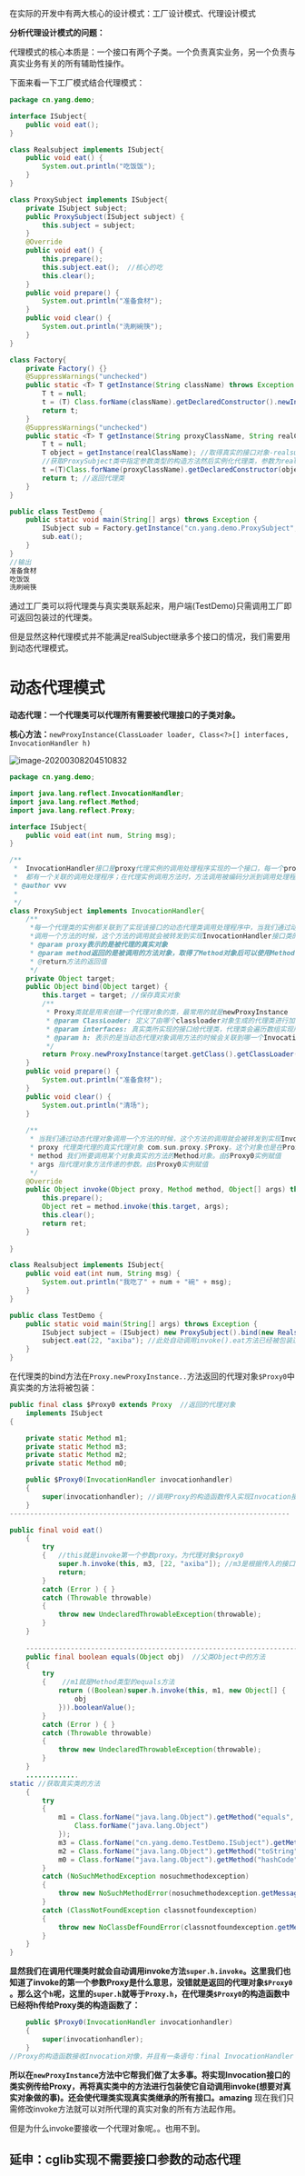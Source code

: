 在实际的开发中有两大核心的设计模式：工厂设计模式、代理设计模式

**分析代理设计模式的问题：**

代理模式的核心本质是：一个接口有两个子类。一个负责真实业务，另一个负责与真实业务有关的所有辅助性操作。

下面来看一下工厂模式结合代理模式：

```java
package cn.yang.demo;

interface ISubject{
	public void eat();
}

class Realsubject implements ISubject{
	public void eat() {
		System.out.println("吃饭饭");
	}
}

class ProxySubject implements ISubject{
	private ISubject subject;
	public ProxySubject(ISubject subject) {
		this.subject = subject;
	}
	@Override
	public void eat() {
		this.prepare();
		this.subject.eat();  //核心的吃
		this.clear();
	}
	public void prepare() {
		System.out.println("准备食材");
	}
	public void clear() {
		System.out.println("洗刷碗筷");
	}
}

class Factory{
	private Factory() {}
	@SuppressWarnings("unchecked")
	public static <T> T getInstance(String className) throws Exception {
		T t = null;
		t = (T) Class.forName(className).getDeclaredConstructor().newInstance();
		return t;
	}
	@SuppressWarnings("unchecked")
	public static <T> T getInstance(String proxyClassName, String realClassName) throws Exception {
		T t = null;
		T object = getInstance(realClassName); //取得真实的接口对象-realsubject
		//获取ProxySubject类中指定参数类型的构造方法然后实例化代理类，参数为realSubject
        t =(T)Class.forName(proxyClassName).getDeclaredConstructor(object.getClass().getInterfaces()[0]).newInstance(object);
		return t; //返回代理类
	}
}

public class TestDemo {
	public static void main(String[] args) throws Exception {
		ISubject sub = Factory.getInstance("cn.yang.demo.ProxySubject","cn.yang.demo.Realsubject");
		sub.eat();
	}
}
//输出
准备食材
吃饭饭
洗刷碗筷
```

通过工厂类可以将代理类与真实类联系起来，用户端(TestDemo)只需调用工厂即可返回包装过的代理类。

但是显然这种代理模式并不能满足realSubject继承多个接口的情况，我们需要用到动态代理模式。

# 动态代理模式

**动态代理：一个代理类可以代理所有需要被代理接口的子类对象。**

**核心方法：**`newProxyInstance(ClassLoader loader, Class<?>[] interfaces, InvocationHandler h)`

![image-20200308204510832](图片/image-20200308204510832.png)

```java
package cn.yang.demo;

import java.lang.reflect.InvocationHandler;
import java.lang.reflect.Method;
import java.lang.reflect.Proxy;

interface ISubject{
	public void eat(int num, String msg);
}

/**
 *  InvocationHandler接口是proxy代理实例的调用处理程序实现的一个接口，每一个proxy代理实例
 *  都有一个关联的调用处理程序；在代理实例调用方法时，方法调用被编码分派到调用处理程序的invoke方法
 * @author vvv
 *
 */
class ProxySubject implements InvocationHandler{
	/**
	 *每一个代理类的实例都关联到了实现该接口的动态代理类调用处理程序中，当我们通过动态代理对象
	 *调用一个方法的时候，这个方法的调用就会被转发到实现InvocationHandler接口类的Invoke方法来调用
	 * @param proxy表示的是被代理的真实对象
	 * @param method返回的是被调用的方法对象，取得了Method对象后可以使用Method.invoke()
	 * @return方法的返回值
	 */
	private Object target;
	public Object bind(Object target) {
		this.target = target; //保存真实对象
		/**
		 * Proxy类就是用来创建一个代理对象的类，最常用的就是newProxyInstance
		 * @param ClassLoader: 定义了由哪个classloader对象生成的代理类进行加载
		 * @param interfaces: 真实类所实现的接口给代理类，代理类会遍历数组实现所有接口
		 * @param h: 表示的是当动态代理对象调用方法的时候会关联到哪一个InvocationHandler对象上，并最终由其调用
		 */
		return Proxy.newProxyInstance(target.getClass().getClassLoader(), target.getClass().getInterfaces(), this);
	}
	public void prepare() {
		System.out.println("准备食材");
	}
	public void clear() {
		System.out.println("清场");
	}
	
	/**
	 * 当我们通过动态代理对象调用一个方法的时候，这个方法的调用就会被转发到实现InvocationHandler接口类的invoke方法中来调用。
	 * proxy 代理类代理的真实代理对象 com.sun.proxy.$Proxy。这个对象也是在Proxy.newProxyInstance(target.getClass().getClassLoader()这个语句中返回的。
	 * method 我们所要调用某个对象真实的方法的Method对象。由$Proxy0实例赋值
	 * args 指代理对象方法传递的参数。由$Proxy0实例赋值
	 */
	@Override
	public Object invoke(Object proxy, Method method, Object[] args) throws Throwable {
		this.prepare();
		Object ret = method.invoke(this.target, args);
		this.clear();
		return ret;
	}
	
}

class Realsubject implements ISubject{
	public void eat(int num, String msg) {
		System.out.println("我吃了" + num + "碗" + msg);
	}
}

public class TestDemo {
	public static void main(String[] args) throws Exception {
		ISubject subject = (ISubject) new ProxySubject().bind(new Realsubject());
		subject.eat(22, "axiba"); //此处自动调用invoke().eat方法已经被包装过了
	}
}
```

在代理类的bind方法在`Proxy.newProxyInstance..`方法返回的代理对象`$Proxy0`中真实类的方法将被包装：

```java
public final class $Proxy0 extends Proxy  //返回的代理对象
	implements ISubject
{

	private static Method m1;
	private static Method m3;
	private static Method m2;
	private static Method m0;

	public $Proxy0(InvocationHandler invocationhandler)
	{
		super(invocationhandler); //调用Proxy的构造函数传入实现Invocation接口的类
	}
---------------------------------------------------------------------

public final void eat()
	{
		try
		{   //this就是invoke第一个参数proxy。为代理对象$proxy0
			super.h.invoke(this, m3, [22, "axiba"]); //m3是根据传入的接口来获取的Method对象
			return;
		}
		catch (Error ) { }
		catch (Throwable throwable)
		{
			throw new UndeclaredThrowableException(throwable);
		}
	}
    
    -----------------------------------------------------------------------------
	public final boolean equals(Object obj)  //父类Object中的方法
	{
		try
		{    //m1就是Method类型的equals方法
			return ((Boolean)super.h.invoke(this, m1, new Object[] {
				obj
			})).booleanValue();
		}
		catch (Error ) { }
		catch (Throwable throwable)
		{
			throw new UndeclaredThrowableException(throwable);
		}
	}
    .............
static //获取真实类的方法
	{
		try
		{
			m1 = Class.forName("java.lang.Object").getMethod("equals", new Class[] {
				Class.forName("java.lang.Object")
			});
			m3 = Class.forName("cn.yang.demo.TestDemo.ISubject").getMethod("eat",null);
			m2 = Class.forName("java.lang.Object").getMethod("toString", new Class[0]);
			m0 = Class.forName("java.lang.Object").getMethod("hashCode", new Class[0]);
		}
		catch (NoSuchMethodException nosuchmethodexception)
		{
			throw new NoSuchMethodError(nosuchmethodexception.getMessage());
		}
		catch (ClassNotFoundException classnotfoundexception)
		{
			throw new NoClassDefFoundError(classnotfoundexception.getMessage());
		}
	}
}
```

**显然我们在调用代理类时就会自动调用invoke方法`super.h.invoke`。这里我们也知道了invoke的第一个参数Proxy是什么意思，没错就是返回的代理对象`$Proxy0` 。那么这个`h`呢，这里的`super.h`就等于`Proxy.h`，在代理类`$Proxy0`的构造函数中已经将h传给Proxy类的构造函数了：**

```java
	public $Proxy0(InvocationHandler invocationhandler)
	{
		super(invocationhandler);
	}
//Proxy的构造函数接收Invocation对像，并且有一条语句：final InvocationHandler ih = h;
```

**所以在`newProxyInstance`方法中它帮我们做了太多事。将实现Invocation接口的类实例传给Proxy，再将真实类中的方法进行包装使它自动调用invoke(想要对真实对象做的事)。还会使代理类实现真实类继承的所有接口。amazing** 现在我们只需修改invoke方法就可以对所代理的真实对象的所有方法起作用。

但是为什么invoke要接收一个代理对象呢。。也用不到。

## 延申：cglib实现不需要接口参数的动态代理